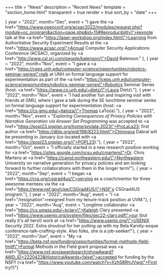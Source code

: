 +++
title = "News"
description = "Recent News"
template = "section_home.html"
transparent = true
render = true
sort_by = "date"
+++

  { year = "2022", month="Dec", event = "I gave the <a href=\"https://www.openconf.org/acsac2022/modules/request.php?module=oc_program&action=page.php&id=15#Reproducibility\">keynote talk</a> at the <a href=\"https://laser-workshop.org/index.html\">Learning from Authoritative Security Experiment Results</a> at the <a href=\"https://www.acsac.org\">Annual Computer Security Applications Conference (ACSAC)</a>, organized by <a href=\"http://www.csl.sri.com/people/balenson/\">David Balenson</a>." },
  { year = "2022", month="Nov", event = "I gave a <a href=\"https://ceps.unh.edu/computer-science/opportunities/robotics-seminar-series\">talk at UNH</a> on formal language support for experimentation as part of the <a href=\"https://ceps.unh.edu/computer-science/opportunities/robotics-seminar-series\">Robotics Seminar Series</a> (host: <a href=\"https://www.cs.unh.edu/~dietz/\">Laura Dietz)</a>."},
  { year = "2022", month="Nov", event = "I had another fun and inspiring visit with friends at GMU, where I gave a talk during the SE lunchtime seminar series on formal language support for experimentation (host: <a href=\"https://cs.gmu.edu/~tlatoza/\">Thomas LaToza</a>)."},
  { year = "2022", month="Nov", event = "<i>Exploring Consequences of Privacy Policies with Narrative Generation via Answer Set Programming</i> was accepted to <a href=\"https://popl23.sigplan.org/home/prolala-2023\">ProLaLa23</a>; first author <a href=\"https://dblp.org/pid/198/8223.html\">Chinmaya Dabral</a> will be presenting in January (co-located with <a href=\"https://popl23.sigplan.org/\">POPL23</a>)."},
  { year = "2022", month="Oct", event = "I officially started in a new research position working for <a href=\"https://sites.google.com/ncsu.edu/cmartens\">Dr. Chris Martens</a> at <a href=\"https://camd.northeastern.edu/\">Northeastern University</a> on narrative generation for privacy policies and am looking forward to further collaborations with them in the longer term!"},
  { year = "2022", month="Sep", event = "I began <a href=\"https://cra.org/csgrad4us/\">serving as a coach/mentor</a> for three awesome mentees via the <a href=\"https://www.nsf.gov/cise/CSGrad4US/\">NSF's CSGrad4US program</a>."},
  { year = "2022", month="Aug", event = "I <a href=\"/resignation\">resigned</a> from my tenure-track position at UVM."},
  { year = "2022", month="Aug", event = "Longtime collaborator <a href=\"https://cs.umass.edu/~kclary\">Kaleigh Clary</a> presented <a href=\"https://www.usenix.org/system/files/sec22-clary.pdf\">our (but really it's all hers!) work</a> at <a href=\"https://www.usenix.org/\">USENIX Security 2022</a>. Extra shoutout for her putting up with my Bela Karoliy-esque conference-talk-crafting-style. Also folks, she is a job-seeker!"},
  { year = "2022", month="Jun", event = "My <a href=\"https://beta.nsf.gov/funding/opportunities/formal-methods-field-fmitf\">Formal Methods in the Field</a> grant proposal was <a href=\"https://www.nsf.gov/awardsearch/showAward?AWD_ID=2220422&HistoricalAwards=false\">accepted for funding by the NSF</a>!! (<a href=\"https://www.youtube.com/watch?v=Xzh58RHJVwg\">First try!!</a>)"}

